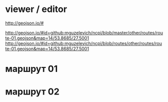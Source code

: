 # viewer / editor

http://geojson.io/#

http://geojson.io/#id=github:mguzelevich/ncpi/blob/master/other/routes/route-01.geojson&map=14/53.8685/27.5001
http://geojson.io/#id=github:mguzelevich/ncpi/blob/routes/other/routes/route-01.geojson&map=14/53.8685/27.5001

# маршрут 01

<script src="https://embed.github.com/view/geojson/mguzelevich/ncpi/blob/routes/other/routes/route-01.geojson"></script>

# маршрут 02

<script src="https://embed.github.com/view/geojson/mguzelevich/ncpi/blob/routes/other/routes/route-02.geojson"></script>


